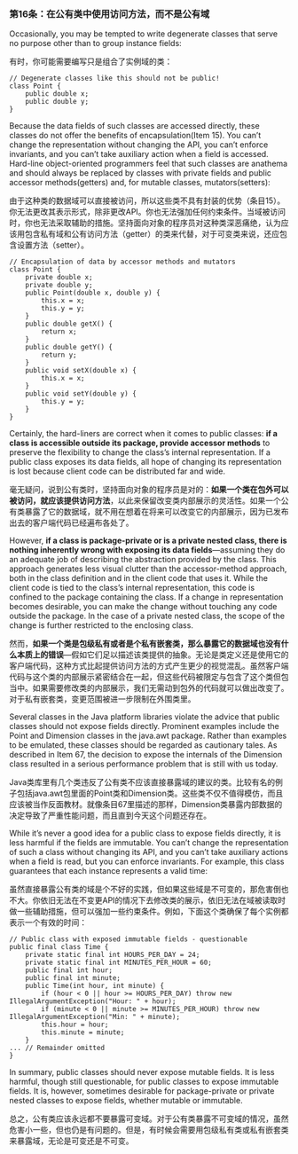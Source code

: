 ### 第16条：在公有类中使用访问方法，而不是公有域

Occasionally, you may be tempted to write degenerate classes that serve no purpose other than to group instance fields:

有时，你可能需要编写只是组合了实例域的类：

```
// Degenerate classes like this should not be public!
class Point { 
    public double x; 
    public double y;
}
```

Because the data fields of such classes are accessed directly, these classes do not offer the benefits of encapsulation\(Item 15\). You can’t change the representation without changing the API, you can’t enforce invariants, and you can’t take auxiliary action when a field is accessed. Hard-line object-oriented programmers feel that such classes are anathema and should always be replaced by classes with private fields and public accessor methods\(getters\) and, for mutable classes, mutators\(setters\):

由于这种类的数据域可以直接被访问，所以这些类不具有封装的优势（条目15）。你无法更改其表示形式，除非更改API。你也无法强加任何约束条件。当域被访问时，你也无法采取辅助的措施。坚持面向对象的程序员对这种类深恶痛绝，认为应该用包含私有域和公有访问方法（getter）的类来代替，对于可变类来说，还应包含设置方法（setter）。

```
// Encapsulation of data by accessor methods and mutators
class Point {
    private double x; 
    private double y;
    public Point(double x, double y) { 
        this.x = x;
        this.y = y;
    }
    public double getX() { 
        return x; 
    } 
    public double getY() { 
        return y; 
    }
    public void setX(double x) { 
        this.x = x; 
    }
    public void setY(double y) { 
        this.y = y; 
    }
}
```

Certainly, the hard-liners are correct when it comes to public classes: **if a class is accessible outside its package, provide accessor methods** to preserve the flexibility to change the class’s internal representation. If a public class exposes its data fields, all hope of changing its representation is lost because client code can be distributed far and wide.

毫无疑问，说到公有类时，坚持面向对象的程序员是对的：**如果一个类在包外可以被访问，就应该提供访问方法**，以此来保留改变类内部展示的灵活性。如果一个公有类暴露了它的数据域，就不用在想着在将来可以改变它的内部展示，因为已发布出去的客户端代码已经遍布各处了。

However, **if a class is package-private or is a private nested class, there is nothing inherently wrong with exposing its data fields**—assuming they do an adequate job of describing the abstraction provided by the class. This approach generates less visual clutter than the accessor-method approach, both in the class definition and in the client code that uses it. While the client code is tied to the class’s internal representation, this code is confined to the package containing the class. If a change in representation becomes desirable, you can make the change without touching any code outside the package. In the case of a private nested class, the scope of the change is further restricted to the enclosing class.

然而，**如果一个类是包级私有或者是个私有嵌套类，那么暴露它的数据域也没有什么本质上的错误**—假如它们足以描述该类提供的抽象。无论是类定义还是使用它的客户端代码，这种方式比起提供访问方法的方式产生更少的视觉混乱。虽然客户端代码与这个类的内部展示紧密结合在一起，但这些代码被限定与包含了这个类但包当中。如果需要修改类的内部展示，我们无需动到包外的代码就可以做出改变了。对于私有嵌套类，变更范围被进一步限制在外围类里。

Several classes in the Java platform libraries violate the advice that public classes should not expose fields directly. Prominent examples include the Point and Dimension classes in the java.awt package. Rather than examples to be emulated, these classes should be regarded as cautionary tales. As described in Item 67, the decision to expose the internals of the Dimension class resulted in a serious performance problem that is still with us today.

Java类库里有几个类违反了公有类不应该直接暴露域的建议的类。比较有名的例子包括java.awt包里面的Point类和Dimension类。这些类不仅不值得模仿，而且应该被当作反面教材。就像条目67里描述的那样，Dimension类暴露内部数据的决定导致了严重性能问题，而且直到今天这个问题还存在。

While it’s never a good idea for a public class to expose fields directly, it is less harmful if the fields are immutable. You can’t change the representation of such a class without changing its API, and you can’t take auxiliary actions when a field is read, but you can enforce invariants. For example, this class guarantees that each instance represents a valid time:

虽然直接暴露公有类的域是个不好的实践，但如果这些域是不可变的，那危害倒也不大。你依旧无法在不变更API的情况下去修改类的展示，依旧无法在域被读取时做一些辅助措施，但可以强加一些约束条件。例如，下面这个类确保了每个实例都表示一个有效的时间：

```
// Public class with exposed immutable fields - questionable
public final class Time {
    private static final int HOURS_PER_DAY = 24; 
    private static final int MINUTES_PER_HOUR = 60;
    public final int hour; 
    public final int minute;
    public Time(int hour, int minute) {
        if (hour < 0 || hour >= HOURS_PER_DAY) throw new IllegalArgumentException("Hour: " + hour); 
        if (minute < 0 || minute >= MINUTES_PER_HOUR) throw new IllegalArgumentException("Min: " + minute); 
        this.hour = hour;
        this.minute = minute;
    }
... // Remainder omitted 
}
```

In summary, public classes should never expose mutable fields. It is less harmful, though still questionable, for public classes to expose immutable fields. It is, however, sometimes desirable for package-private or private nested classes to expose fields, whether mutable or immutable.

总之，公有类应该永远都不要暴露可变域。对于公有类暴露不可变域的情况，虽然危害小一些，但也仍是有问题的。但是，有时候会需要用包级私有类或私有嵌套类来暴露域，无论是可变还是不可变。

